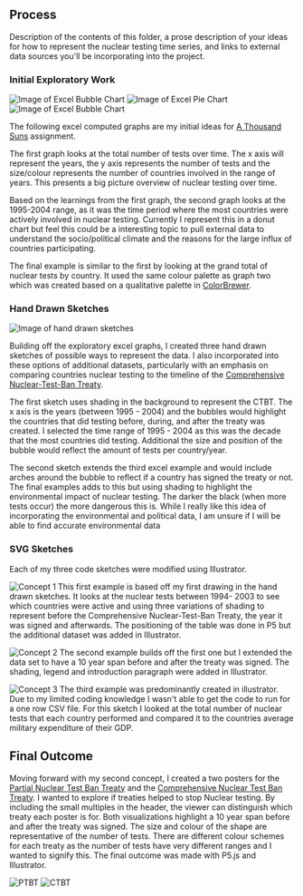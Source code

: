 ## Process

Description of the contents of this folder, a prose description of your ideas for how to represent
the nuclear testing time series, and links to external data sources you'll be incorporating into
the project.

### Initial Exploratory Work
![Image of Excel Bubble Chart](https://github.com/lulujordanna/dvia-2019/blob/master/2.mapping-quantities/process/spreadsheetGraph1.png)
![Image of Excel Pie Chart](https://github.com/lulujordanna/dvia-2019/blob/master/2.mapping-quantities/process/spreadsheetGraph2.png)
![Image of Excel Bubble Chart](https://github.com/lulujordanna/dvia-2019/blob/master/2.mapping-quantities/process/spreadsheetGraph3.png)

The following excel computed graphs are my initial ideas for [A Thousand Suns](https://dvia.samizdat.co/2019/a-thousand-suns/) assignment.

The first graph looks at the total number of tests over time. The x axis will represent the years, the y axis represents the number of tests and the size/colour represents the number of countries involved in the range of years. This presents a big picture overview of nuclear testing over time. 

Based on the learnings from the first graph, the second graph looks at the 1995-2004 range, as it was the time period where the most countries were actively involved in nuclear testing. Currently I represent this in a donut chart but feel this could be a interesting topic to pull external data to understand the socio/political climate and the reasons for the large influx of countries participating. 

The final example is similar to the first by looking at the grand total of nuclear tests by country. It used the same colour palette as graph two which was created based on a qualitative palette in [ColorBrewer](http://colorbrewer2.org/#type=sequential&scheme=BuGn&n=3). 

### Hand Drawn Sketches
![Image of hand drawn sketches](https://github.com/lulujordanna/dvia-2019/blob/master/2.mapping-quantities/process/mappingQuantitiesSketches.JPG)

Building off the exploratory excel graphs, I created three hand drawn sketches of possible ways to represent the data. I also incorporated into these options of additional datasets, particularly with an emphasis on comparing countries nuclear testing to the timeline of the [Comprehensive Nuclear-Test-Ban Treaty](https://en.wikipedia.org/wiki/Comprehensive_Nuclear-Test-Ban_Treaty). 

The first sketch uses shading in the background to represent the CTBT. The x axis is the years (between 1995 - 2004) and the bubbles would highlight the countries that did testing before, during, and after the treaty was created. I selected the time range of 1995 - 2004 as this was the decade that the most countries did testing. Additional the size and position of the bubble would reflect the amount of tests per country/year.

The second sketch extends the third excel example and would include arches around the bubble to reflect if a country has signed the treaty or not. The final examples adds to this but using shading to highlight the environmental impact of nuclear testing. The darker the black (when more tests occur) the more dangerous this is. While I really like this idea of incorporating the environmental and political data, I am unsure if I will be able to find accurate environmental data

### SVG Sketches
Each of my three code sketches were modified using Illustrator. 

![Concept 1](https://github.com/lulujordanna/dvia-2019/blob/master/2.mapping-quantities/process/concept_1.png)
This first example is based off my first drawing in the hand drawn sketches. It looks at the nuclear tests between 1994- 2003 to see which countries were active and using three variations of shading to represent before the Comprehensive Nuclear-Test-Ban Treaty, the year it was signed and afterwards. The positioning of the table was done in P5 but the additional dataset was added in Illustrator. 


![Concept 2](https://github.com/lulujordanna/dvia-2019/blob/master/2.mapping-quantities/process/concept_2.png)
The second example builds off the first one but I extended the data set to have a 10 year span before and after the treaty was signed. The shading, legend and introduction paragraph were added in Illustrator. 

![Concept 3](https://github.com/lulujordanna/dvia-2019/blob/master/2.mapping-quantities/process/concept_3.png)
The third example was predominantly created in illustrator. Due to my limited coding knowledge I wasn't able to get the code to run for a one row CSV file. For this sketch I looked at the total number of nuclear tests that each country performed and compared it to the countries average military expenditure of their GDP. 

## Final Outcome 
Moving forward with my second concept, I created a two posters for the [Partial Nuclear Test Ban Treaty](https://en.wikipedia.org/wiki/Partial_Nuclear_Test_Ban_Treaty) and the [Comprehensive Nuclear Test Ban Treaty](https://en.wikipedia.org/wiki/Comprehensive_Nuclear-Test-Ban_Treaty). I wanted to explore if treaties helped to stop Nuclear testing. By including the small multiples in the header, the viewer can distinguish which treaty each poster is for. Both visualizations highlight a 10 year span before and after the treaty was signed. The size and colour of the shape are representative of the number of tests. There are different colour schemes for each treaty as the number of tests have very different ranges and I wanted to signify this. The final outcome was made with P5.js and Illustrator. 

![PTBT](https://github.com/lulujordanna/dvia-2019/blob/master/2.mapping-quantities/process/PTBT.png)
![CTBT](https://github.com/lulujordanna/dvia-2019/blob/master/2.mapping-quantities/process/CTBT.png)


